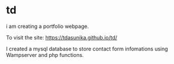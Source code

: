 # td 
i am creating a portfolio webpage.

To visit the site: https://tdasunika.github.io/td/

I created a mysql database to store contact form infomations using Wampserver and php functions. 
